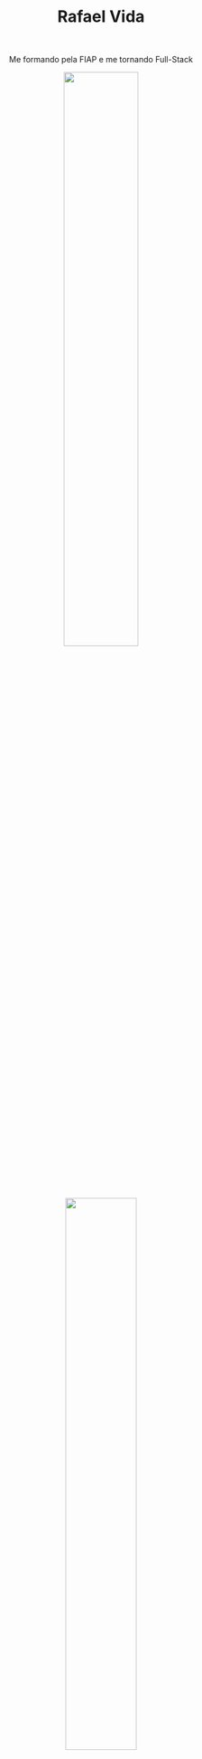 <h1 align="center">Rafael Vida</h1>&nbsp;

<p align="center">Me formando pela FIAP e me tornando Full-Stack</p>

<div display="inline-block" align="center" style="margin-bottom: 20px;"> 
 <a href="https://github.com/RVidaDev">
 <img width=51% align="center"  src="https://github-readme-streak-stats.herokuapp.com?user=RVidaDev&theme=dracula&mode=weekly" />
 <img width=50% align="center" src="https://github-readme-stats.vercel.app/api?username=RVidaDev&show_icons=true&theme=dracula" />
</div>

<div align="center"> 
  <a href = "mailto:vidraf9@gmail.com"><img src="https://img.shields.io/badge/-Gmail-%23333?style=for-the-badge&logo=gmail&logoColor=white" target="_blank"></a>
  <a href="https://www.linkedin.com/in/linkedin.com/in/rafael-vida/" target="_blank"><img src="https://img.shields.io/badge/-LinkedIn-%230077B5?style=for-the-badge&logo=linkedin&logoColor=white" target="_blank"></a> 
</div>
  
<img width=100% src="https://capsule-render.vercel.app/api?type=waving&color=FF6699&height=120&section=footer"/>
